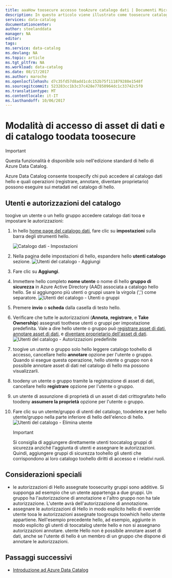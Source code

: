 ```yaml
---
title: aaaHow toosecure accesso tooAzure catalogo dati | Documenti Microsoft
description: In questo articolo viene illustrato come toosecure catalogo dati e i dati aziendali.
services: data-catalog
documentationcenter: 
author: steelanddata
manager: NA
editor: 
tags: 
ms.service: data-catalog
ms.devlang: NA
ms.topic: article
ms.tgt_pltfrm: NA
ms.workload: data-catalog
ms.date: 08/17/2017
ms.author: maroche
ms.openlocfilehash: d7c35fd57d8add1cdc152b75f111879288e1548f
ms.sourcegitcommit: 523283cc1b3c37c428e77850964dc1c33742c5f0
ms.translationtype: MT
ms.contentlocale: it-IT
ms.lasthandoff: 10/06/2017
---
```

# <a name="how-toosecure-access-toodata-catalog-and-data-assets"></a>Modalità di accesso di asset di dati e di catalogo toodata toosecure
> [!IMPORTANT]
> Questa funzionalità è disponibile solo nell'edizione standard di hello di Azure Data Catalog.

Azure Data Catalog consente toospecify chi può accedere al catalogo dati hello e quali operazioni (registrare, annotare, diventare proprietario) possono eseguire sui metadati nel catalogo di hello. 

## <a name="catalog-users-and-permissions"></a>Utenti e autorizzazioni del catalogo
toogive un utente o un hello gruppo accedere catalogo dati tooa e impostare le autorizzazioni:

1. In hello [home page del catalogo dati](http://www.azuredatacatalog.com), fare clic su **impostazioni** sulla barra degli strumenti hello.

    ![Catalogo dati - Impostazioni](media/data-catalog-how-to-secure-catalog/data-catalog-settings.png)
2. Nella pagina delle impostazioni di hello, espandere hello **utenti catalogo** sezione.
    ![Utenti del catalogo - Aggiungi](media/data-catalog-how-to-secure-catalog/data-catalog-add-button.png)
3. Fare clic su **Aggiungi**.
4. Immettere hello completo **nome utente** o nome di hello **gruppo di sicurezza** in Azure Active Directory (AAD) associata a catalogo hello hello. Se si aggiungono più utenti o gruppi usare la virgola (',') come separatore.
    ![Utenti del catalogo - Utenti o gruppi](media/data-catalog-how-to-secure-catalog/data-catalog-users-groups.png)
5. Premere **invio** o **scheda** dalla casella di testo hello. 
6.  Verificare che tutte le autorizzazioni (**Annota**, **registrare**, e **Take Ownership**) assegnati toothese utenti o gruppi per impostazione predefinita. Vale a dire hello utente o gruppo può [registrare asset di dati]( data-catalog-how-to-register.md), [annotare asset di dati]( data-catalog-how-to-annotate.md), e [diventare proprietario dell'asset di dati]( data-catalog-how-to-manage.md). 
    ![Utenti del catalogo - Autorizzazioni predefinite](media/data-catalog-how-to-secure-catalog/data-catalog-default-permissions.png)
7.  toogive un utente o gruppo solo hello leggere catalogo toohello di accesso, cancellare hello **annotare** opzione per l'utente o gruppo. Quando si esegue questa operazione, hello utente o gruppo non è possibile annotare asset di dati nel catalogo di hello ma possono visualizzarli. 
8.  toodeny un utente o gruppo tramite la registrazione di asset di dati, cancellare hello **registrare** opzione per l'utente o gruppo.
9.  un utente di assunzione di proprietà di un asset di dati crittografato hello toodeny **assumere la proprietà** opzione per l'utente o gruppo. 
10. Fare clic su un utente/gruppo di utenti del catalogo, toodelete **x** per hello utente/gruppo nella parte inferiore di hello dell'elenco di hello. 
    ![Utenti del catalogo - Elimina utente](media/data-catalog-how-to-secure-catalog/data-catalog-delete-user.png)

    > [!IMPORTANT]
    > Si consiglia di aggiungere direttamente utenti toocatalog gruppi di sicurezza anziché l'aggiunta di utenti e assegnare le autorizzazioni. Quindi, aggiungere gruppi di sicurezza toohello gli utenti che corrispondono ai loro catalogo toohello diritti di accesso e i relativi ruoli.

## <a name="special-considerations"></a>Considerazioni speciali

- le autorizzazioni di Hello assegnate toosecurity gruppi sono additive. Si supponga ad esempio che un utente appartenga a due gruppi. Un gruppo ha l'autorizzazione di annotazione e l'altro gruppo non ha tale autorizzazione. L'utente avrà dell'autorizzazione di annotazione. 
- assegnare le autorizzazioni di Hello in modo esplicito hello di override utente tooa le autorizzazioni assegnate toogroups toowhich hello utente appartiene. Nell'esempio precedente hello, ad esempio, aggiunte in modo esplicito gli utenti di toocatalog utente hello e non si assegnano autorizzazioni annotare. utente Hello non è possibile annotare asset di dati, anche se l'utente di hello è un membro di un gruppo che dispone di annotare le autorizzazioni.

## <a name="next-steps"></a>Passaggi successivi
- [Introduzione ad Azure Data Catalog](data-catalog-get-started.md)

